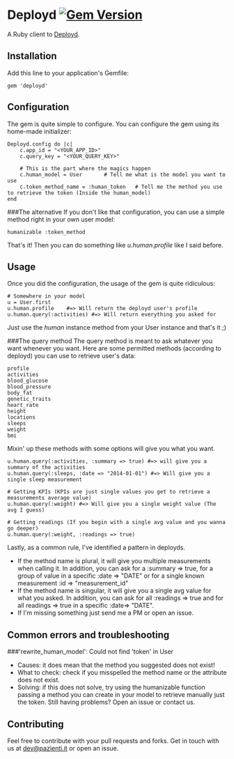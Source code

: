 # Deployd [![Gem Version](https://badge.fury.io/rb/deployd.png)](http://badge.fury.io/rb/deployd)
A Ruby client to [Deployd](http://deployd.co).

## Installation

Add this line to your application's Gemfile:

    gem 'deployd'

## Configuration
The gem is quite simple to configure. You can configure the gem using its home-made initializer:

	Deployd.config do |c|
		c.app_id = "<YOUR_APP_ID>"
		c.query_key = "<YOUR_QUERY_KEY>"
		
		# This is the part where the magics happen
		c.human_model = User       # Tell me what is the model you want to use
		c.token_method_name = :human_token   # Tell me the method you use to retrieve the token (Inside the human_model)
	end

###The alternative
If you don't like that configuration, you can use a simple method right in your own user model:

	humanizable :token_method

That's it! Then you can do something like _u.human.profile_ like I said before.

## Usage
Once you did the configuration, the usage of the gem is quite ridiculous:

	# Somewhere in your model
	u = User.first
	u.human.profile    #=> Will return the deployd user's profile
	u.human.query(:activities) #=> Will return everything you asked for

Just use the _human_ instance method from your User instance and that's it ;)

###The query method
The query method is meant to ask whatever you want whenever you want. Here are some permitted methods (according to deployd) you can use to retrieve user's data:

	profile 
	activities
	blood_glucose
	blood_pressure
	body_fat
	genetic_traits
	heart_rate
	height
	locations
	sleeps
	weight
	bmi

Mixin' up these methods with some options will give you what you want. 

	u.human.query(:activities, :summary => true) #=> will give you a summary of the activities
	u.human.query(:sleeps, :date => "2014-01-01") #=> Will give you a single sleep measurement
	
	# Getting KPIs (KPIs are just single values you get to retrieve a measurements average value)
	u.human.query(:weight) #=> Will give you a single weight value (The avg I guess)
	
	# Getting readings (If you begin with a single avg value and you wanna go deeper)
	u.human.query(:weight, :readings => true)
	
Lastly, as a common rule, I've identified a pattern in deployds. 
- If the method name is plural, it will give you multiple measurements when calling it. In addition, you can ask for a :summary => true, for a group of value in a specific :date => "DATE" or for a single known measurement :id => "measurement_id"
- If the method name is singular, it will give you a single avg value for what you asked. In addition, you can ask for all :readings => true and for all readings => true in a specific :date=> "DATE".
- If I'm missing something just send me a PM or open an issue.
	
## Common errors and troubleshooting
###'rewrite_human_model': Could not find 'token' in User
- Causes: it does mean that the method you suggested does not exist!
- What to check: check if you misspelled the method name or the attribute does not exist.
- Solving: if this does not solve, try using the humanizable function passing a method you can create in your model to retrieve manually just the token.
Still having problems? Open an issue or contact us.


## Contributing
Feel free to contribute with your pull requests and forks. Get in touch with us at dev@pazienti.it or open an issue.
